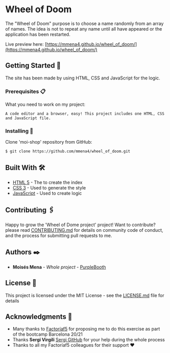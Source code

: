 # Wheel of Doom

The "Wheel of Doom" purpose is to choose a name randomly from an array of names. The idea is not to repeat any name until all have appeared or the application has been restarted.

Live preview here: [https://mmena4.github.io/wheel_of_doom/](https://mmena4.github.io/wheel_of_doom/)

## Getting Started 🚀

The site has been made by using HTML, CSS and JavaScript for the logic.

### Prerequisites 📋

What you need to work on my project:

```
A code editor and a browser, easy! This project includes one HTML, CSS and JavaScript file.
```

### Installing 🔧

Clone 'moi-shop' repository from GitHub:
```
$ git clone https://github.com/mmena4/wheel_of_doom.git
```

## Built With 🛠️

* [HTML 5](https://developer.mozilla.org/en-US/docs/Web/Guide/HTML/HTML5) - The to create the index
* [CSS 3](https://developer.mozilla.org/en-US/docs/Web/CSS) - Used to generate the style
* [JavaScript](https://developer.mozilla.org/en-US/docs/Web/JavaScript) - Used to create logic

## Contributing 🖇️

Happy to grow the 'Wheel of Dome project' project! Want to contribute? please read [CONTRIBUTING.md](https://gist.github.com/PurpleBooth/b24679402957c63ec426) for details on community code of conduct, and the process for submitting pull requests to me.

## Authors ✒️

* **Moisés Mena** - *Whole project* - [PurpleBooth](https://github.com/mmena4)


## License 📄

This project is licensed under the MIT License - see the [LICENSE.md](LICENSE.md) file for details

## Acknowledgments 🎁

* Many thanks to [Factoríaf5](http://www.rompemosloscodigos.org/) for proposing me to do this exercise as part of the bootcamp Barcelona 20/21
* Thanks **Sergi Virgili** [Sergi GitHub](https://github.com/Sergi-Virgili) for your help during the whole process
* Thanks to all my Factoríaf5 colleagues for their support ❤️

